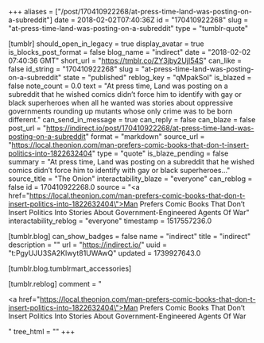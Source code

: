 +++
aliases = ["/post/170410922268/at-press-time-land-was-posting-on-a-subreddit"]
date = 2018-02-02T07:40:36Z
id = "170410922268"
slug = "at-press-time-land-was-posting-on-a-subreddit"
type = "tumblr-quote"

[tumblr]
should_open_in_legacy = true
display_avatar = true
is_blocks_post_format = false
blog_name = "indirect"
date = "2018-02-02 07:40:36 GMT"
short_url = "https://tmblr.co/ZY3jby2UjI54S"
can_like = false
id_string = "170410922268"
slug = "at-press-time-land-was-posting-on-a-subreddit"
state = "published"
reblog_key = "qMpakSoI"
is_blazed = false
note_count = 0.0
text = "At press time, Land was posting on a subreddit that he wished comics didn’t force him to identify with gay or black superheroes when all he wanted was stories about oppressive governments rounding up mutants whose only crime was to be born different."
can_send_in_message = true
can_reply = false
can_blaze = false
post_url = "https://indirect.io/post/170410922268/at-press-time-land-was-posting-on-a-subreddit"
format = "markdown"
source_url = "https://local.theonion.com/man-prefers-comic-books-that-don-t-insert-politics-into-1822632404"
type = "quote"
is_blaze_pending = false
summary = "At press time, Land was posting on a subreddit that he wished comics didn’t force him to identify with gay or black superheroes..."
source_title = "The Onion"
interactability_blaze = "everyone"
can_reblog = false
id = 170410922268.0
source = "<a href=\"https://local.theonion.com/man-prefers-comic-books-that-don-t-insert-politics-into-1822632404\">Man Prefers Comic Books That Don’t Insert Politics Into Stories About Government-Engineered Agents Of War</a>"
interactability_reblog = "everyone"
timestamp = 1517557236.0

[tumblr.blog]
can_show_badges = false
name = "indirect"
title = "indirect"
description = ""
url = "https://indirect.io/"
uuid = "t:PgyUJU3SA2Klwyt81UWAwQ"
updated = 1739927643.0

[tumblr.blog.tumblrmart_accessories]

[tumblr.reblog]
comment = "<p><a href=\"https://local.theonion.com/man-prefers-comic-books-that-don-t-insert-politics-into-1822632404\">Man Prefers Comic Books That Don’t Insert Politics Into Stories About Government-Engineered Agents Of War</a></p>"
tree_html = ""
+++
